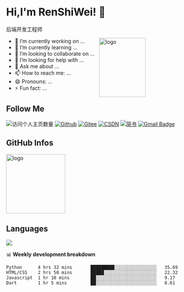 <!--
**shiwei-Ren/shiwei-Ren** is a ✨ _special_ ✨ repository because its `README.md` (this file) appears on your GitHub profile.

Here are some ideas to get you started:

- 🔭 I’m currently working on ...
- 🌱 I’m currently learning ...
- 👯 I’m looking to collaborate on ...
- 🤔 I’m looking for help with ...
- 💬 Ask me about ...
- 📫 How to reach me: ...
- 😄 Pronouns: ...
- ⚡ Fun fact: ...
-->



# Hi,I'm RenShiWei! 👋
后端开发工程师

<img src="https://github-readme-stats.vercel.app/api?username=shiwei-Ren&show_icons=true&theme=vue" alt="logo" height="160" align="right" width="50%" />

- 🔭 I’m currently working on ...
- 🌱 I’m currently learning ...
- 👯 I’m looking to collaborate on ...
- 🤔 I’m looking for help with ...
- 💬 Ask me about ...
- 📫 How to reach me: ...
- 😄 Pronouns: ...
- ⚡ Fun fact: ...

## Follow Me
![访问个人主页数量](https://komarev.com/ghpvc/?username=shiwei-Ren&color=green)
[![Github](https://img.shields.io/github/followers/shiwei-Ren?label=Github&style=social)](https://github.com/shiwei-Ren)
[![Gitee](https://img.shields.io/badge/-码云-EA4335?style=flat-square&logo=Gitee&logoColor=white)](https://gitee.com/koala010)
[![CSDN](https://img.shields.io/badge/-CSDN-c14438?style=flat-square&logo=C&logoColor=white)](https://blog.csdn.net/qq_42937522?spm=1000.2115.3001.5343)
[![简书](https://img.shields.io/badge/-简书-c14438?style=flat-square&logo=简&logoColor=white)](https://www.jianshu.com/u/421632ec0dc8)
[![Gmail Badge](https://img.shields.io/badge/gmail-1487660836@qq.com-Green?style=flat-square&logo=Gmail&logoColor=white&link=mailto:1487660836@qq.com)](mailto:1487660836@qq.com)

## GitHub Infos
<img src="https://github-profile-trophy.vercel.app/?username=shiwei-Ren&theme=flat&column=7" alt="logo" height="160" align="center" style="margin: auto;" />

## Languages
<a href="https://github.com/shiwei-Ren">
  <img src="https://github-readme-stats.vercel.app/api/top-langs/?username=shiwei-Ren&theme=vue" />
</a>

📊 **Weekly development breakdown**
<!--START_SECTION:waka-->
```text
Python      4 hrs 32 mins       █████████░░░░░░░░░░░░░░░░   35.69 
HTML/CSS    2 hrs 50 mins       █████░░░░░░░░░░░░░░░░░░░░   22.32 
Javascript  1 hr 10 mins        ██░░░░░░░░░░░░░░░░░░░░░░░   9.17 
Dart        1 hr 5 mins         ██░░░░░░░░░░░░░░░░░░░░░░░   8.61 


